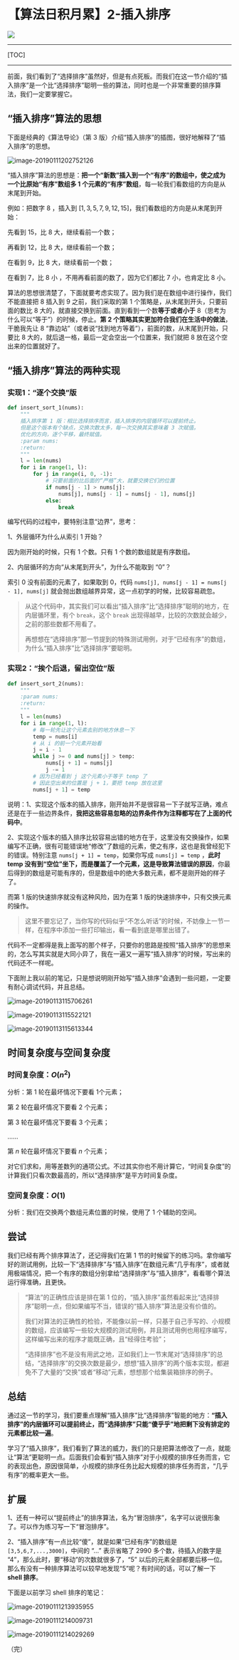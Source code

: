 # 【算法日积月累】2-插入排序

![](https://liweiwei1419.github.io/images/algorithms/%E6%8F%92%E5%85%A5%E6%8E%92%E5%BA%8F.jpeg)

---

[TOC]

---

前面，我们看到了“选择排序”虽然好，但是有点死板。而我们在这一节介绍的“插入排序”是一个比“选择排序”聪明一些的算法，同时也是一个非常重要的排序算法，我们一定要掌握它。

## “插入排序”算法的思想

下面是经典的《算法导论》（第 3 版）介绍“插入排序”的插图，很好地解释了“插入排序”的思想。

![image-20190111202752126](https://ws4.sinaimg.cn/large/006tNc79ly1fz2x2ul15wj30mw0loahs.jpg)

“插入排序”算法的思想是：**把一个“新数”插入到一个“有序”的数组中，使之成为一个比原始“有序”数组多 1 个元素的“有序”数组**，每一轮我们看数组的方向是从末尾到开始。

例如：把数字 $8$ ，插入到 $[1,3,5,7,9,12,15]$，我们看数组的方向是从末尾到开始：

先看到 $15​$，比 $8​$ 大，继续看前一个数；

再看到 $12$，比 $8$ 大，继续看前一个数；

在看到 $9$，比 $8$ 大，继续看前一个数；

在看到 $7$，比 $8$ 小 ，不用再看前面的数了，因为它们都比 $7$ 小，也肯定比 $8$ 小。

算法的思想很清楚了，下面就要考虑实现了。因为我们是在数组中进行操作，我们不能直接把 $8$ 插入到 $9$ 之前，我们采取的第 1 个策略是，从末尾到开头，只要前面的数比 $8$ 大的，就直接交换到前面。直到看到一个数**等于或者小于** $8$（思考为什么可以“等于”）的时候，停止。**第 2 个策略其实更加符合我们在生活中的做法**，干脆我先让 $8$ “靠边站”（或者说“找到地方等着”），前面的数，从末尾到开始，只要比 $8$ 大的，就后退一格，最后一定会空出一个位置来，我们就把 $8$ 放在这个空出来的位置就好了。

## “插入排序”算法的两种实现

### 实现1：“逐个交换”版

```python
def insert_sort_1(nums):
    """
    插入排序第 1 版：相比选择排序而言，插入排序的内层循环可以提前终止。
    但是这个版本有个缺点，交换次数太多，每一次交换其实意味着 3 次赋值。
    优化的方向，逐个平移，最终赋值。
    :param nums:
    :return:
    """
    l = len(nums)
    for i in range(1, l):
        for j in range(i, 0, -1):
            # 只要前面的比后面的“严格”大，就要交换它们的位置
            if nums[j - 1] > nums[j]:
                nums[j], nums[j - 1] = nums[j - 1], nums[j]
            else:
                break
```

编写代码的过程中，要特别注意“边界”，思考：

1、外层循环为什么从索引 $1$ 开始？

因为刚开始的时候，只有 $1$ 个数。只有 $1$ 个数的数组就是有序数组。

2、内层循环的方向“从末尾到开头”，为什么不能取到 “$0$”？

索引 $0$ 没有前面的元素了，如果取到 $0$，代码 `nums[j], nums[j - 1] = nums[j - 1], nums[j]` 就会抛出数组越界异常，这一点初学的时候，比较容易疏忽。

> 从这个代码中，其实我们可以看出“插入排序”比“选择排序”聪明的地方，在内层循环里，有个 `break`，这个 `break` 出现得越早，比较的次数就会越少，之前的那些数都不用看了。
>
> 再想想在“选择排序”那一节提到的特殊测试用例，对于“已经有序”的数组，为什么“插入排序”比“选择排序”要聪明。

### 实现2：“挨个后退，留出空位”版

```python
def insert_sort_2(nums):
    """
    :param nums:
    :return:
    """
    l = len(nums)
    for i in range(1, l):
        # 每一轮先让这个元素去别的地方休息一下
        temp = nums[i]
        # 从 i 的前一个元素开始看
        j = i - 1
        while j >= 0 and nums[j] > temp:
            nums[j + 1] = nums[j]
            j -= 1
        # 因为已经看到 j 这个元素小于等于 temp 了
        # 因此空出来的位置是 j + 1，要把 temp 放在这里
        nums[j + 1] = temp
```

说明：1、实现这个版本的插入排序，刚开始并不是很容易一下子就写正确，难点还是在于一些边界条件，**我把这些容易忽略的边界条件作为注释都写在了上面的代码中**。

2、实现这个版本的插入排序比较容易出错的地方在于，这里没有交换操作，如果编写不正确，很有可能错误地“修改”了数组的元素，使之有序，这也是我曾经犯下的错误。特别注意 `nums[j + 1] = temp`，如果你写成 `nums[j] = temp` ，**此时 temp 没有到“空位”坐下，而是覆盖了一个元素，这是导致算法错误的原因**，你最后得到的数组是可能有序的，但是数组中的绝大多数元素，都不是刚开始的样子了。

而第 1 版的快速排序就没有这种风险，因为在第 1 版的快速排序中，只有交换元素的操作。

> 这里不要忘记了，当你写的代码似乎“不怎么听话”的时候，不妨像上一节一样，在程序中添加一些打印输出，看一看到底是哪里出错了。

代码不一定都得是我上面写的那个样子，只要你的思路是按照“插入排序”的思想来的，怎么写其实就是大同小异了，我在一遍又一遍写“插入排序”的时候，写出来的代码还不一样呢。

下面附上我以前的笔记，只是想说明刚开始写“插入排序”会遇到一些问题，一定要有耐心调试代码，并且总结。

![image-20190113115706261](https://ws2.sinaimg.cn/large/006tNc79ly1fz4tk07hxbj30yr0u018l.jpg)

![image-20190113115522121](https://ws1.sinaimg.cn/large/006tNc79ly1fz4ti6pz9mj31au0pok1k.jpg)

![image-20190113115613344](https://ws1.sinaimg.cn/large/006tNc79ly1fz4tj2pe0yj31940t44dn.jpg)

## 时间复杂度与空间复杂度

### 时间复杂度：$O(n^2)$

分析：第 1 轮在最坏情况下要看 $1​$ 个元素；

第 2 轮在最坏情况下要看 $2$ 个元素；

第 3 轮在最坏情况下要看 $3$ 个元素；

……

第 $n$ 轮在最坏情况下要看 $n$ 个元素；

对它们求和，用等差数列的通项公式。不过其实你也不用计算它，“时间复杂度”的计算我们只看次数最高的，所以“选择排序”是平方时间复杂度。

### 空间复杂度：$O(1)$

分析：我们在交换两个数组元素位置的时候，使用了 $1​$ 个辅助的空间。

## 尝试

我们已经有两个排序算法了，还记得我们在第 1 节的时候留下的练习吗。拿你编写好的测试用例，比较一下“选择排序”与“插入排序”在数组元素“几乎有序”，或者就用极端情况，把一个有序的数组分别拿给“选择排序”与“插入排序”，看看哪个算法运行得准确，且更快。

> “算法”的正确性应该是排在第 1 位的，“插入排序”虽然看起来比“选择排序”聪明一点，但如果编写不当，错误的“插入排序”算法是没有价值的。
>
> 我们对算法的正确性的检验，不能像以前一样，只基于自己手写的、小规模的数组，应该编写一些较大规模的测试用例，并且测试用例也用程序编写，这样编写出来的程序才能既正确，且“经得住考验”；
>
> “选择排序”也不是没有用武之地，正如我们上一节末尾对“选择排序”的总结，“选择排序”的交换次数是最少，想想“插入排序”的两个版本实现，都避免不了大量的“交换”或者“移动”元素，想想那个给集装箱排序的例子。

## 总结

通过这一节的学习，我们要重点理解“插入排序”比“选择排序”智能的地方：**“插入排序”的内层循环可以提前终止，而“选择排序”只能“傻乎乎”地把剩下没有排定的元素都比较一遍**。

学习了“插入排序”，我们看到了算法的威力，我们的只是把算法修改了一点，就能让“算法”更聪明一点。后面我们会看到“插入排序”对于小规模的排序任务而言，它的表现出色，原因很简单，小规模的排序任务比起大规模的排序任务而言，“几乎有序”的概率更大一些。

## 扩展

1、还有一种可以“提前终止”的排序算法，名为“冒泡排序”，名字可以说很形象了。可以作为练习写一下“冒泡排序”。

2、“插入排序”有一点比较“傻”，就是如果“已经有序”的数组是 `[3,5,6,7,...,3000]`，中间的 “...” 表示省略了 2990 多个数，待插入的数字是 “4”，那么此时，要“移动”的次数就很多了，“5” 以后的元素全部都要后移一位。那么有没有一种排序算法可以较早地发现“5”呢？有时间的话，可以了解一下 **shell 排序**。

下面是以前学习 shell 排序的笔记：

![image-20190111213935955](https://ws4.sinaimg.cn/large/006tNc79ly1fz2z5gox07j310k06aac3.jpg)

![image-20190111214009731](https://ws1.sinaimg.cn/large/006tNc79ly1fz2z61six6j31180boznf.jpg)

![image-20190111214029269](https://ws1.sinaimg.cn/large/006tNc79ly1fz2z6duv42j31320tsqai.jpg)

（完）